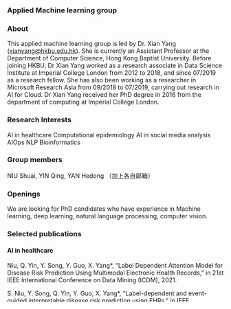 ### Applied Machine learning group

### About
This applied machine learning group is led by Dr. Xian Yang (xianyang@hkbu.edu.hk). She is currently an Assistant Professor at the Department of Computer Science, Hong Kong Baptist University. Before joining HKBU, Dr Xian Yang worked as a research associate in Data Science Institute at Imperial College London from 2012 to 2018, and since 07/2019 as a research fellow. She has also been working as a researcher in Microsoft Research Asia from 09/2018 to 07/2019, carrying out research in AI for Cloud. Dr Xian Yang received her PhD degree in 2016 from the department of computing at Imperial College London. 

### Research Interests
AI in healthcare
Computational epidemiology
AI in social media analysis
AIOps
NLP
Bioinformatics

### Group members
NIU Shuai, YIN Qing, YAN Hedong （加上各自邮箱）

### Openings
We are looking for PhD candidates who have experience in Machine learning, deep learning, natural language processing, computer vision.

### Selected publications
#### AI in healthcare
Niu, Q. Yin, Y. Song, Y. Guo, X. Yang*, “Label Dependent Attention Model for Disease Risk Prediction Using Multimodal Electronic Health Records,” in 21st IEEE International Conference on Data Mining (ICDM), 2021. 

S. Niu, Y. Song, Q. Yin, Y. Guo, X. Yang*, “Label-dependent and event-guided interpretable disease risk prediction using EHRs,” in IEEE International Conference on Bioinformatics and Biomedicine 2021 (IEEE BIBM), 2021.

#### Computational epidemiology
S. Wang*, X. Yang*, L. Ling, P. Nadler, R. Arcucci, Y. Huang, Z. Teng, Y. Guo, “A Bayesian Updating Scheme for Pandemics - Estimating the Infection Dynamics of COVID-19”, in IEEE Computational Intelligence Magazine, 2020. 
Nadler, P., Wang, S., Arcucci, R., Yang, X. and Guo, Y., 2020. An epidemiological modelling approach for COVID-19 via data assimilation. European Journal of Epidemiology, 35(8), pp.749-761.

#### NLP
J. Zhang, L. Bolanos, T. Li, A. Tanwar, G. Freire, X. Yang, J. Ive, V. Gupta, Y. Guo, “Self-Supervised Detection of Contextual Synonyms in a Multi-Class Setting: Phenotype Annotation Use Case,” in the 2021 Conference on Empirical Methods in Natural Language Processing  (EMNLP), 2021.

J. Zhang, X. Zhang, K. Sun, X. Yang, C. Dai, and Y. Guo, “Unsupervised Annotation of Phenotypic Abnormalities via Semantic Latent Representations on Electronic Health Records”, 2019 IEEE International Conference on Bioinformatics and Biomedicine (IEEE BIBM), 2019

#### AIOps

Dong, H., Qin, S., Xu, Y., Qiao, B., Zhou S., Yang, X., Luo, C., etc. 2021.Effective Low Capacity Status Prediction for Cloud Systems. In Proceedings of the 29th ACM Joint Meeting on European Software Engineering Conference and Symposium on the Foundations of Software Engineering. 

Yujun Chen, Xian Yang, et al, “Identifying Linked Incidents in Large-scale Online Service Systems”, in the ACM Joint European Software Engineering Conference and Symposium on the Foundations of Software Engineering (ESEC/FSE), 2020

Y. Chen, X. Yang, et al. “Identifying Linked Incidents in Large-scale Online Service System”, The ACM Joint European Software Engineering Conference and Symposium on the Foundations of Software Engineering (ESEC/FSE), 2020

Y. Chen, X. Yang, et al. “Outage Prediction and Diagnosis for Cloud Service Systems”, WWW2019: The Web Conference, 2019.

#### Bioinformatics
J. Perotin, J. Schofield, S. Wilson, J. Ward, J. Brandsma, F. Strazzeri, A. Bansal, X. Yang, et al. “Epithelial dysregulation in obese severe asthmatics with gastro-oesophageal reflux”, European Respiratory journal, 2019. 

J. Schofield, D. Burg, B. Nicholas, F. Strazzeri, J. Brandsma, D. Staykova, C. Folisi, A. Bansal, X. Yang, et al. “Stratification of asthma phenotypes by airway proteomic signatures”, Journal of Allergy and Clinical Immunology, 2019. 

### collaborators
GUO Yike, XU Yida, SONG Yunya
